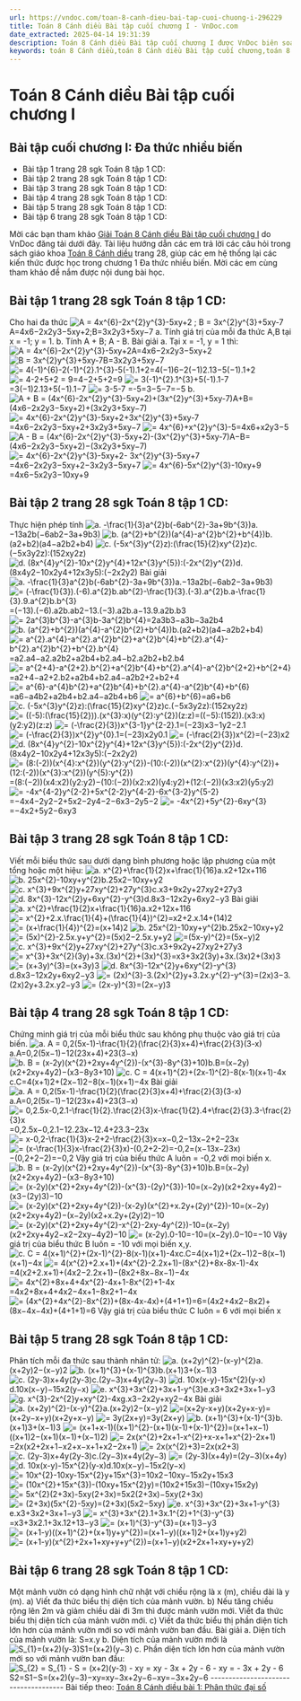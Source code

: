 ```yaml
---
url: https://vndoc.com/toan-8-canh-dieu-bai-tap-cuoi-chuong-i-296229
title: Toán 8 Cánh diều Bài tập cuối chương I - VnDoc.com
date_extracted: 2025-04-14 19:31:39
description: Toán 8 Cánh diều Bài tập cuối chương I được VnDoc biên soạn lời giải nhằm giúp các em nắm được nội dung bài Bài tập cuối chương I, Toán 8 sách Cánh diều. Mời các em tham khảo lời giải
keywords: toán 8 Cánh diều,toán 8 Cánh diều Bài tập cuối chương,toán 8 Cánh diều Bài tập cuối chương I,toán lớp 8 Cánh diều,giải toán 8 Cánh diều,giải sgk toán 8 Cánh diều,sgk toán 8 Cánh diều,sách giáo khoa toán 8 Cánh diều,toán 8 Bài tập cuối chương I,Toán 8 Cánh diều trang 28,Bài tập cuối chương I,giải toán 8 cánh diều bài tập cuối chương 1,đa thức nhiều biến
---
```


# Toán 8 Cánh diều Bài tập cuối chương I
## Bài tập cuối chương I: Đa thức nhiều biến
  * Bài tập 1 trang 28 sgk Toán 8 tập 1 CD: 
  * Bài tập 2 trang 28 sgk Toán 8 tập 1 CD: 
  * Bài tập 3 trang 28 sgk Toán 8 tập 1 CD: 
  * Bài tập 4 trang 28 sgk Toán 8 tập 1 CD: 
  * Bài tập 5 trang 28 sgk Toán 8 tập 1 CD: 
  * Bài tập 6 trang 28 sgk Toán 8 tập 1 CD: 

Mời các bạn tham khảo [Giải Toán 8 Cánh diều Bài tập cuối chương I](<https://vndoc.com/toan-8-canh-dieu-bai-tap-cuoi-chuong-i-296229>) do VnDoc đăng tải dưới đây. Tài liệu hướng dẫn các em trả lời các câu hỏi trong  sách giáo khoa [Toán 8 Cánh diều](<https://vndoc.com/giai-toan-lop8>) trang 28, giúp các em hệ thống lại các kiến thức được học trong chương 1 Đa thức nhiều biến. Mời các em cùng tham khảo để nắm được nội dung bài học.
## **Bài tập 1 trang 28 sgk Toán 8 tập 1 CD:**
Cho hai đa thức ![A = 4x^{6}-2x^{2}y^{3}-5xy+2 ; B = 3x^{2}y^{3}+5xy-7](https://i.vdoc.vn/data/image/blank.png)A=4x6−2x2y3−5xy+2;B=3x2y3+5xy−7
a. Tính giá trị của mỗi đa thức A,B tại x = -1; y = 1.
b. Tính A + B; A - B.
Bài giải
a. Tại x = -1, y = 1 thì:
![A = 4x^{6}-2x^{2}y^{3}-5xy+2](https://i.vdoc.vn/data/image/blank.png)A=4x6−2x2y3−5xy+2![B = 3x^{2}y^{3}+5xy-7](https://i.vdoc.vn/data/image/blank.png)B=3x2y3+5xy−7
![= 4\(-1\)^{6}-2\(-1\)^{2}.1^{3}-5\(-1\).1+2](https://i.vdoc.vn/data/image/blank.png)=4\(−1\)6−2\(−1\)2.13−5\(−1\).1+2
![= 4-2+5+2 = 9](https://i.vdoc.vn/data/image/blank.png)=4−2+5+2=9
![= 3\(-1\)^{2}.1^{3}+5\(-1\).1-7](https://i.vdoc.vn/data/image/blank.png)=3\(−1\)2.13+5\(−1\).1−7
![= 3-5-7 =-5](https://i.vdoc.vn/data/image/blank.png)=3−5−7=−5
b.
![A + B = \(4x^{6}-2x^{2}y^{3}-5xy+2\)+\(3x^{2}y^{3}+5xy-7\)](https://i.vdoc.vn/data/image/blank.png)A+B=\(4x6−2x2y3−5xy+2\)+\(3x2y3+5xy−7\)
![= 4x^{6}-2x^{2}y^{3}-5xy+2+3x^{2}y^{3}+5xy-7](https://i.vdoc.vn/data/image/blank.png)=4x6−2x2y3−5xy+2+3x2y3+5xy−7
![= 4x^{6}+x^{2}y^{3}-5](https://i.vdoc.vn/data/image/blank.png)=4x6+x2y3−5
![A - B = \(4x^{6}-2x^{2}y^{3}-5xy+2\)-\(3x^{2}y^{3}+5xy-7\)](https://i.vdoc.vn/data/image/blank.png)A−B=\(4x6−2x2y3−5xy+2\)−\(3x2y3+5xy−7\)
![= 4x^{6}-2x^{2}y^{3}-5xy+2- 3x^{2}y^{3}-5xy+7](https://i.vdoc.vn/data/image/blank.png)=4x6−2x2y3−5xy+2−3x2y3−5xy+7
![= 4x^{6}-5x^{2}y^{3}-10xy+9](https://i.vdoc.vn/data/image/blank.png)=4x6−5x2y3−10xy+9
## **Bài tập 2 trang 28 sgk Toán 8 tập 1 CD:**
Thực hiện phép tính
![a. -\\frac{1}{3}a^{2}b\(-6ab^{2}-3a+9b^{3}\)](https://i.vdoc.vn/data/image/blank.png)a.−13a2b\(−6ab2−3a+9b3\)
![b. \(a^{2}+b^{2}\)\(a^{4}-a^{2}b^{2}+b^{4}\)](https://i.vdoc.vn/data/image/blank.png)b.\(a2+b2\)\(a4−a2b2+b4\)
![c. \(-5x^{3}y^{2}z\):\(\\frac{15}{2}xy^{2}z\)](https://i.vdoc.vn/data/image/blank.png)c.\(−5x3y2z\):\(152xy2z\)
![d. \(8x^{4}y^{2}-10x^{2}y^{4}+12x^{3}y^{5}\):\(-2x^{2}y^{2}\)](https://i.vdoc.vn/data/image/blank.png)d.\(8x4y2−10x2y4+12x3y5\):\(−2x2y2\)
Bài giải
![a. -\\frac{1}{3}a^{2}b\(-6ab^{2}-3a+9b^{3}\)](https://i.vdoc.vn/data/image/blank.png)a.−13a2b\(−6ab2−3a+9b3\)
![= \(-\\frac{1}{3}\).\(-6\).a^{2}b.ab^{2}-\\frac{1}{3}.\(-3\).a^{2}b.a-\\frac{1}{3}.9.a^{2}b.b^{3}](https://i.vdoc.vn/data/image/blank.png)=\(−13\).\(−6\).a2b.ab2−13.\(−3\).a2b.a−13.9.a2b.b3
![= 2a^{3}b^{3}-a^{3}b-3a^{2}b^{4}](https://i.vdoc.vn/data/image/blank.png)=2a3b3−a3b−3a2b4
![b. \(a^{2}+b^{2}\)\(a^{4}-a^{2}b^{2}+b^{4}\)](https://i.vdoc.vn/data/image/blank.png)b.\(a2+b2\)\(a4−a2b2+b4\)
![= a^{2}.a^{4}-a^{2}.a^{2}b^{2}+a^{2}b^{4}+b^{2}.a^{4}-b^{2}.a^{2}b^{2}+b^{2}.b^{4}](https://i.vdoc.vn/data/image/blank.png)=a2.a4−a2.a2b2+a2b4+b2.a4−b2.a2b2+b2.b4
![= a^{2+4}-a^{2+2}.b^{2}+a^{2}b^{4}+b^{2}.a^{4}-a^{2}b^{2+2}+b^{2+4}](https://i.vdoc.vn/data/image/blank.png)=a2+4−a2+2.b2+a2b4+b2.a4−a2b2+2+b2+4
![= a^{6}-a^{4}b^{2}+a^{2}b^{4}+b^{2}.a^{4}-a^{2}b^{4}+b^{6}](https://i.vdoc.vn/data/image/blank.png)=a6−a4b2+a2b4+b2.a4−a2b4+b6
![= a^{6}+b^{6}](https://i.vdoc.vn/data/image/blank.png)=a6+b6
![c. \(-5x^{3}y^{2}z\):\(\\frac{15}{2}xy^{2}z\)](https://i.vdoc.vn/data/image/blank.png)c.\(−5x3y2z\):\(152xy2z\)
![= \(\(-5\):\(\\frac{15}{2}\)\).\(x^{3}:x\)\(y^{2}:y^{2}\)\(z:z\)](https://i.vdoc.vn/data/image/blank.png)=\(\(−5\):\(152\)\).\(x3:x\)\(y2:y2\)\(z:z\)
![= \(-\\frac{2}{3}\)x^{3-1}y^{2-2}.1](https://i.vdoc.vn/data/image/blank.png)=\(−23\)x3−1y2−2.1
![= \(-\\frac{2}{3}\)x^{2}y^{0}.1](https://i.vdoc.vn/data/image/blank.png)=\(−23\)x2y0.1
![= \(-\\frac{2}{3}\)x^{2}](https://i.vdoc.vn/data/image/blank.png)=\(−23\)x2
![d. \(8x^{4}y^{2}-10x^{2}y^{4}+12x^{3}y^{5}\):\(-2x^{2}y^{2}\)](https://i.vdoc.vn/data/image/blank.png)d.\(8x4y2−10x2y4+12x3y5\):\(−2x2y2\)
![= \(8:\(-2\)\)\(x^{4}:x^{2}\)\(y^{2}:y^{2}\)-\(10:\(-2\)\)\(x^{2}:x^{2}\)\(y^{4}:y^{2}\)+\(12:\(-2\)\)\(x^{3}:x^{2}\)\(y^{5}:y^{2}\)](https://i.vdoc.vn/data/image/blank.png)=\(8:\(−2\)\)\(x4:x2\)\(y2:y2\)−\(10:\(−2\)\)\(x2:x2\)\(y4:y2\)+\(12:\(−2\)\)\(x3:x2\)\(y5:y2\)
![= -4x^{4-2}y^{2-2}+5x^{2-2}y^{4-2}-6x^{3-2}y^{5-2}](https://i.vdoc.vn/data/image/blank.png)=−4x4−2y2−2+5x2−2y4−2−6x3−2y5−2
![= -4x^{2}+5y^{2}-6xy^{3}](https://i.vdoc.vn/data/image/blank.png)=−4x2+5y2−6xy3
## **Bài tập 3 trang 28 sgk Toán 8 tập 1 CD:**
Viết mỗi biểu thức sau dưới dạng bình phương hoặc lập phương của một tổng hoặc một hiệu:
![a. x^{2}+\\frac{1}{2}x+\\frac{1}{16}](https://i.vdoc.vn/data/image/blank.png)a.x2+12x+116
![b. 25x^{2}-10xy+y^{2}](https://i.vdoc.vn/data/image/blank.png)b.25x2−10xy+y2
![c. x^{3}+9x^{2}y+27xy^{2}+27y^{3}](https://i.vdoc.vn/data/image/blank.png)c.x3+9x2y+27xy2+27y3
![d. 8x^{3}-12x^{2}y+6xy^{2}-y^{3}](https://i.vdoc.vn/data/image/blank.png)d.8x3−12x2y+6xy2−y3
Bài giải
![a. x^{2}+\\frac{1}{2}x+\\frac{1}{16}](https://i.vdoc.vn/data/image/blank.png)a.x2+12x+116
![= x^{2}+2.x.\\frac{1}{4}+\(\\frac{1}{4}\)^{2}](https://i.vdoc.vn/data/image/blank.png)=x2+2.x.14+\(14\)2
![= \(x+\\frac{1}{4}\)^{2}](https://i.vdoc.vn/data/image/blank.png)=\(x+14\)2
![b. 25x^{2}-10xy+y^{2}](https://i.vdoc.vn/data/image/blank.png)b.25x2−10xy+y2
![= \(5x\)^{2}-2.5x.y+y^{2}](https://i.vdoc.vn/data/image/blank.png)=\(5x\)2−2.5x.y+y2
![=\(5x-y\)^{2}](https://i.vdoc.vn/data/image/blank.png)=\(5x−y\)2
![c. x^{3}+9x^{2}y+27xy^{2}+27y^{3}](https://i.vdoc.vn/data/image/blank.png)c.x3+9x2y+27xy2+27y3
![= x^{3}+3x^{2}\(3y\)+3x.\(3x\)^{2}+\(3x\)^{3}](https://i.vdoc.vn/data/image/blank.png)=x3+3x2\(3y\)+3x.\(3x\)2+\(3x\)3
![= \(x+3y\)^{3}](https://i.vdoc.vn/data/image/blank.png)=\(x+3y\)3
![d. 8x^{3}-12x^{2}y+6xy^{2}-y^{3}](https://i.vdoc.vn/data/image/blank.png)d.8x3−12x2y+6xy2−y3
![= \(2x\)^{3}-3.\(2x\)^{2}y+3.2x.y^{2}-y^{3}](https://i.vdoc.vn/data/image/blank.png)=\(2x\)3−3.\(2x\)2y+3.2x.y2−y3
![= \(2x-y\)^{3}](https://i.vdoc.vn/data/image/blank.png)=\(2x−y\)3
## **Bài tập 4 trang 28 sgk Toán 8 tập 1 CD:**
Chứng minh giá trị của mỗi biểu thức sau không phụ thuộc vào giá trị của biến.
![a. A = 0,2\(5x-1\)-\\frac{1}{2}\(\\frac{2}{3}x+4\)+\\frac{2}{3}\(3-x\)](https://i.vdoc.vn/data/image/blank.png)a.A=0,2\(5x−1\)−12\(23x+4\)+23\(3−x\)
![b. B = \(x-2y\)\(x^{2}+2xy+4y^{2}\)-\(x^{3}-8y^{3}+10\)](https://i.vdoc.vn/data/image/blank.png)b.B=\(x−2y\)\(x2+2xy+4y2\)−\(x3−8y3+10\)
![c. C = 4\(x+1\)^{2}+\(2x-1\)^{2}-8\(x-1\)\(x+1\)-4x](https://i.vdoc.vn/data/image/blank.png)c.C=4\(x+1\)2+\(2x−1\)2−8\(x−1\)\(x+1\)−4x
Bài giải
![a. A = 0,2\(5x-1\)-\\frac{1}{2}\(\\frac{2}{3}x+4\)+\\frac{2}{3}\(3-x\)](https://i.vdoc.vn/data/image/blank.png)a.A=0,2\(5x−1\)−12\(23x+4\)+23\(3−x\)
![= 0,2.5x-0,2.1-\\frac{1}{2}.\\frac{2}{3}x-\\frac{1}{2}.4+\\frac{2}{3}.3-\\frac{2}{3}x](https://i.vdoc.vn/data/image/blank.png)=0,2.5x−0,2.1−12.23x−12.4+23.3−23x
![= x-0,2-\\frac{1}{3}x-2+2-\\frac{2}{3}x](https://i.vdoc.vn/data/image/blank.png)=x−0,2−13x−2+2−23x
![= \(x-\\frac{1}{3}x-\\frac{2}{3}x\)-\(0,2+2-2\)=-0,2](https://i.vdoc.vn/data/image/blank.png)=\(x−13x−23x\)−\(0,2+2−2\)=−0,2
Vậy giá trị của biểu thức A luôn = -0,2 với mọi biến x.
![b. B = \(x-2y\)\(x^{2}+2xy+4y^{2}\)-\(x^{3}-8y^{3}+10\)](https://i.vdoc.vn/data/image/blank.png)b.B=\(x−2y\)\(x2+2xy+4y2\)−\(x3−8y3+10\)
![= \(x-2y\)\(x^{2}+2xy+4y^{2}\)-\(x^{3}-\(2y\)^{3}\)-10](https://i.vdoc.vn/data/image/blank.png)=\(x−2y\)\(x2+2xy+4y2\)−\(x3−\(2y\)3\)−10
![= \(x-2y\)\(x^{2}+2xy+4y^{2}\)-\(x-2y\)\(x^{2}+x.2y+\(2y\)^{2}\)-10](https://i.vdoc.vn/data/image/blank.png)=\(x−2y\)\(x2+2xy+4y2\)−\(x−2y\)\(x2+x.2y+\(2y\)2\)−10
![= \(x-2y\)\(x^{2}+2xy+4y^{2}-x^{2}-2xy-4y^{2}\)-10](https://i.vdoc.vn/data/image/blank.png)=\(x−2y\)\(x2+2xy+4y2−x2−2xy−4y2\)−10
![= \(x-2y\).0-10=-10](https://i.vdoc.vn/data/image/blank.png)=\(x−2y\).0−10=−10
Vậy giá trị của biểu thức B luôn = -10 với mọi biến x,y.
![c. C = 4\(x+1\)^{2}+\(2x-1\)^{2}-8\(x-1\)\(x+1\)-4x](https://i.vdoc.vn/data/image/blank.png)c.C=4\(x+1\)2+\(2x−1\)2−8\(x−1\)\(x+1\)−4x
![= 4\(x^{2}+2.x+1\)+\(4x^{2}-2.2x+1\)-\(8x^{2}+8x-8x-1\)-4x](https://i.vdoc.vn/data/image/blank.png)=4\(x2+2.x+1\)+\(4x2−2.2x+1\)−\(8x2+8x−8x−1\)−4x
![= 4x^{2}+8x+4+4x^{2}-4x+1-8x^{2}+1-4x](https://i.vdoc.vn/data/image/blank.png)=4x2+8x+4+4x2−4x+1−8x2+1−4x
![= \(4x^{2}+4x^{2}-8x^{2}\)+\(8x-4x-4x\)+\(4+1+1\)=6](https://i.vdoc.vn/data/image/blank.png)=\(4x2+4x2−8x2\)+\(8x−4x−4x\)+\(4+1+1\)=6
Vậy giá trị của biểu thức C luôn = 6 với mọi biến x
## **Bài tập 5 trang 28 sgk Toán 8 tập 1 CD:**
Phân tích mỗi đa thức sau thành nhân tử:
![a. \(x+2y\)^{2}-\(x-y\)^{2}](https://i.vdoc.vn/data/image/blank.png)a.\(x+2y\)2−\(x−y\)2
![b. \(x+1\)^{3}+\(x-1\)^{3}](https://i.vdoc.vn/data/image/blank.png)b.\(x+1\)3+\(x−1\)3
![c. \(2y-3\)x+4y\(2y-3\)](https://i.vdoc.vn/data/image/blank.png)c.\(2y−3\)x+4y\(2y−3\)
![d. 10x\(x-y\)-15x^{2}\(y-x\)](https://i.vdoc.vn/data/image/blank.png)d.10x\(x−y\)−15x2\(y−x\)
![e. x^{3}+3x^{2}+3x+1-y^{3}](https://i.vdoc.vn/data/image/blank.png)e.x3+3x2+3x+1−y3
![g. x^{3}-2x^{2}y+xy^{2}-4x](https://i.vdoc.vn/data/image/blank.png)g.x3−2x2y+xy2−4x
Bài giải
![a. \(x+2y\)^{2}-\(x-y\)^{2}](https://i.vdoc.vn/data/image/blank.png)a.\(x+2y\)2−\(x−y\)2
![=\(x+2y-x+y\)\(x+2y+x-y\)](https://i.vdoc.vn/data/image/blank.png)=\(x+2y−x+y\)\(x+2y+x−y\)
![= 3y\(2x+y\)](https://i.vdoc.vn/data/image/blank.png)=3y\(2x+y\)
![b. \(x+1\)^{3}+\(x-1\)^{3}](https://i.vdoc.vn/data/image/blank.png)b.\(x+1\)3+\(x−1\)3
![= \(x+1+x-1\)\(\(x+1\)^{2}-\(x+1\)\(x-1\)+\(x-1\)^{2}\)](https://i.vdoc.vn/data/image/blank.png)=\(x+1+x−1\)\(\(x+1\)2−\(x+1\)\(x−1\)+\(x−1\)2\)
![= 2x\(x^{2}+2x+1-x^{2}+x-x+1+x^{2}-2x+1\)](https://i.vdoc.vn/data/image/blank.png)=2x\(x2+2x+1−x2+x−x+1+x2−2x+1\)
![= 2x\(x^{2}+3\)](https://i.vdoc.vn/data/image/blank.png)=2x\(x2+3\)
![c. \(2y-3\)x+4y\(2y-3\)](https://i.vdoc.vn/data/image/blank.png)c.\(2y−3\)x+4y\(2y−3\)
![= \(2y-3\)\(x+4y\)](https://i.vdoc.vn/data/image/blank.png)=\(2y−3\)\(x+4y\)
![d. 10x\(x-y\)-15x^{2}\(y-x\)](https://i.vdoc.vn/data/image/blank.png)d.10x\(x−y\)−15x2\(y−x\)
![= 10x^{2}-10xy-15x^{2}y+15x^{3}](https://i.vdoc.vn/data/image/blank.png)=10x2−10xy−15x2y+15x3
![= \(10x^{2}+15x^{3}\)-\(10xy+15x^{2}y\)](https://i.vdoc.vn/data/image/blank.png)=\(10x2+15x3\)−\(10xy+15x2y\)
![= 5x^{2}\(2+3x\)-5xy\(2+3x\)](https://i.vdoc.vn/data/image/blank.png)=5x2\(2+3x\)−5xy\(2+3x\)
![= \(2+3x\)\(5x^{2}-5xy\)](https://i.vdoc.vn/data/image/blank.png)=\(2+3x\)\(5x2−5xy\)
![e. x^{3}+3x^{2}+3x+1-y^{3}](https://i.vdoc.vn/data/image/blank.png)e.x3+3x2+3x+1−y3
![= x^{3}+3x^{2}.1+3x.1^{2}+1^{3}-y^{3}](https://i.vdoc.vn/data/image/blank.png)=x3+3x2.1+3x.12+13−y3
![= \(x+1\)^{3}-y^{3}](https://i.vdoc.vn/data/image/blank.png)=\(x+1\)3−y3
![= \(x+1-y\)\(\(x+1\)^{2}+\(x+1\)y+y^{2}\)](https://i.vdoc.vn/data/image/blank.png)=\(x+1−y\)\(\(x+1\)2+\(x+1\)y+y2\)
![= \(x+1-y\)\(x^{2}+2x+1+xy+y+y^{2}\)](https://i.vdoc.vn/data/image/blank.png)=\(x+1−y\)\(x2+2x+1+xy+y+y2\)
## **Bài tập 6 trang 28 sgk Toán 8 tập 1 CD:**
Một mảnh vườn có dạng hình chữ nhật với chiều rộng là x \(m\), chiều dài là y \(m\).
a\) Viết đa thức biểu thị diện tích của mảnh vườn.
b\) Nếu tăng chiều rộng lên 2m và giảm chiều dài đi 3m thì được mảnh vườn mới. Viết đa thức biểu thị diện tích của mảnh vườn mới.
c\) Viết đa thức biểu thị phần diện tích lớn hơn của mảnh vườn mới so với mảnh vườn ban đầu.
Bài giải
a. Diện tích của mảnh vườn là: S=x.y
b. Diện tích của mảnh vườn mới là ![S_{1}=\(x+2\)\(y-3\)](https://i.vdoc.vn/data/image/blank.png)S1=\(x+2\)\(y−3\)
c. Phần diện tích lớn hơn của mảnh vườn mới so với mảnh vườn ban đầu:
![S_{2} = S_{1} - S = \(x+2\)\(y-3\) - xy = xy - 3x + 2y - 6 - xy = - 3x + 2y - 6](https://i.vdoc.vn/data/image/blank.png)S2=S1−S=\(x+2\)\(y−3\)−xy=xy−3x+2y−6−xy=−3x+2y−6
\-------------------------------------
Bài tiếp theo: [Toán 8 Cánh diều bài 1: Phân thức đại số](<https://vndoc.com/toan-8-canh-dieu-bai-1-phan-thuc-dai-so-296241?t=25>)
